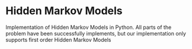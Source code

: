 Hidden Markov Models
====================

Implementation of Hidden Markov Models in Python. All parts of the problem
have been successfully implements, but our implementation only supports first
order Hidden Markov Models
